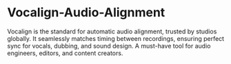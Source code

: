 # Vocalign-Audio-Alignment
Vocalign is the standard for automatic audio alignment, trusted by studios globally. It seamlessly matches timing between recordings, ensuring perfect sync for vocals, dubbing, and sound design. A must-have tool for audio engineers, editors, and content creators.
